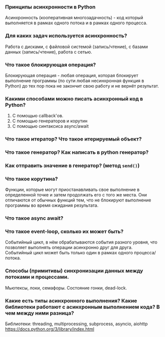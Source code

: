 ### Принципы асинхронности в Python

Асинхронность (кооперативная многозадачность) - код который выполняется в рамках одного потока и в рамках одного процесса.

### Для каких задач используется асинхронность?

Работа с дисками, с файловой системой (запись/чтение), с базами данных (запись/чтение), работа с сетью.

### Что такое блокирующая операция?

Блокирующая операция - любая операция, которая блокирует выполнение программы (по сути любая несинхронная функция в Python) до тех пор пока не закончит свою работу и не вернёт результат.

### Какими способами можно писать асинхронный код в Python?

1. С  помощью callback'ов.
2. С помощью генераторов и корутин
3. С помощью синтаксиса async/await

### Что такое итератор? Что такое итерируемый объект?

### Что такое генератор? Как написать в python генератор?

### Как отправить значение в генератор? (метод `send()`)

### Что такое корутина?

Функции, которые могут приостанавливать свое выполнение в определенной точке и затем продолжать его с того же места. Они отличаются от обычных функций тем, что не блокируют выполнение программы во время ожидания результата.

### Что такое async await?

### Что такое event-loop, сколько их может быть?

Событийный цикл, в нём обрабатываются события разного уровня, что позволяет выполнять операции асинхронно друг для друга. Событийный цикл может быть только один в рамках одного процесса/потока.

### Способы (примитивы) синхронизации данных между потоками и процессами.

Мьютексы, локи, семафоры. Состояние гонки, dead-lock.

### Какие есть типы асинхронного выполнения? Какие библиотеки работают с асинхронным выполнением кода? В чем между ними разница?

Библиотеки: threading, multiprocessing, subprocess, asyncio, aiohttp
https://docs.python.org/3/library/index.html

